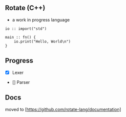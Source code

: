 
## Rotate (C++)
- a work in progress language 

```odin
io :: import("std")

main :: fn() {
	io.print("Hello, World\n")
}
```


## Progress
- [x] Lexer
- [] Parser

## Docs
 moved to [https://github.com/rotate-lang/documentation]


